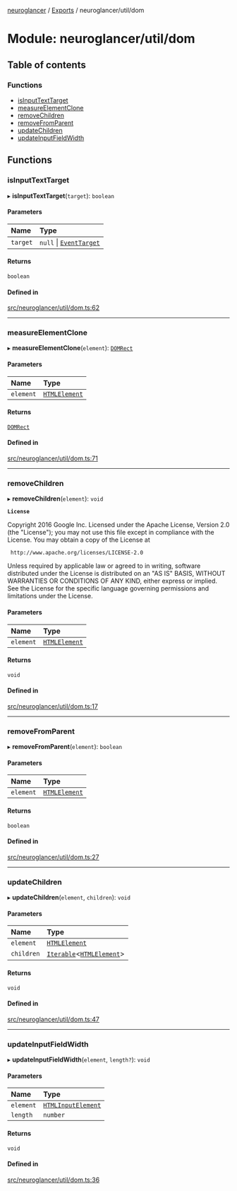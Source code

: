 [neuroglancer](../README.md) / [Exports](../modules.md) / neuroglancer/util/dom

# Module: neuroglancer/util/dom

## Table of contents

### Functions

- [isInputTextTarget](neuroglancer_util_dom.md#isinputtexttarget)
- [measureElementClone](neuroglancer_util_dom.md#measureelementclone)
- [removeChildren](neuroglancer_util_dom.md#removechildren)
- [removeFromParent](neuroglancer_util_dom.md#removefromparent)
- [updateChildren](neuroglancer_util_dom.md#updatechildren)
- [updateInputFieldWidth](neuroglancer_util_dom.md#updateinputfieldwidth)

## Functions

### isInputTextTarget

▸ **isInputTextTarget**(`target`): `boolean`

#### Parameters

| Name | Type |
| :------ | :------ |
| `target` | ``null`` \| [`EventTarget`](main_module._internal_.md#eventtarget) |

#### Returns

`boolean`

#### Defined in

[src/neuroglancer/util/dom.ts:62](https://github.com/ActiveBrainAtlas2/neuroglancer/blob/91617476/src/neuroglancer/util/dom.ts#L62)

___

### measureElementClone

▸ **measureElementClone**(`element`): [`DOMRect`](main_module._internal_.md#domrect)

#### Parameters

| Name | Type |
| :------ | :------ |
| `element` | [`HTMLElement`](main_module._internal_.md#htmlelement) |

#### Returns

[`DOMRect`](main_module._internal_.md#domrect)

#### Defined in

[src/neuroglancer/util/dom.ts:71](https://github.com/ActiveBrainAtlas2/neuroglancer/blob/91617476/src/neuroglancer/util/dom.ts#L71)

___

### removeChildren

▸ **removeChildren**(`element`): `void`

**`License`**

Copyright 2016 Google Inc.
Licensed under the Apache License, Version 2.0 (the "License");
you may not use this file except in compliance with the License.
You may obtain a copy of the License at

     http://www.apache.org/licenses/LICENSE-2.0

Unless required by applicable law or agreed to in writing, software
distributed under the License is distributed on an "AS IS" BASIS,
WITHOUT WARRANTIES OR CONDITIONS OF ANY KIND, either express or implied.
See the License for the specific language governing permissions and
limitations under the License.

#### Parameters

| Name | Type |
| :------ | :------ |
| `element` | [`HTMLElement`](main_module._internal_.md#htmlelement) |

#### Returns

`void`

#### Defined in

[src/neuroglancer/util/dom.ts:17](https://github.com/ActiveBrainAtlas2/neuroglancer/blob/91617476/src/neuroglancer/util/dom.ts#L17)

___

### removeFromParent

▸ **removeFromParent**(`element`): `boolean`

#### Parameters

| Name | Type |
| :------ | :------ |
| `element` | [`HTMLElement`](main_module._internal_.md#htmlelement) |

#### Returns

`boolean`

#### Defined in

[src/neuroglancer/util/dom.ts:27](https://github.com/ActiveBrainAtlas2/neuroglancer/blob/91617476/src/neuroglancer/util/dom.ts#L27)

___

### updateChildren

▸ **updateChildren**(`element`, `children`): `void`

#### Parameters

| Name | Type |
| :------ | :------ |
| `element` | [`HTMLElement`](main_module._internal_.md#htmlelement) |
| `children` | [`Iterable`](../interfaces/main_module._internal_.Iterable.md)<[`HTMLElement`](main_module._internal_.md#htmlelement)\> |

#### Returns

`void`

#### Defined in

[src/neuroglancer/util/dom.ts:47](https://github.com/ActiveBrainAtlas2/neuroglancer/blob/91617476/src/neuroglancer/util/dom.ts#L47)

___

### updateInputFieldWidth

▸ **updateInputFieldWidth**(`element`, `length?`): `void`

#### Parameters

| Name | Type |
| :------ | :------ |
| `element` | [`HTMLInputElement`](main_module._internal_.md#htmlinputelement) |
| `length` | `number` |

#### Returns

`void`

#### Defined in

[src/neuroglancer/util/dom.ts:36](https://github.com/ActiveBrainAtlas2/neuroglancer/blob/91617476/src/neuroglancer/util/dom.ts#L36)

